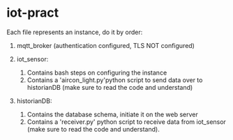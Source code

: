 # iot-pract

Each file represents an instance, do it by order:
1) mqtt_broker (authentication configured, TLS NOT configured)
   
3) iot_sensor:
    1) Contains bash steps on configuring the instance
    2) Contains a 'aircon_light.py'python script to send data over to historianDB (make sure to read the code and understand)
       
4) historianDB:
   1) Contains the database schema, initiate it on the web server
   2) Contains a 'receiver.py' python script to receive data from iot_sensor (make sure to read the code and understand).
 
      

